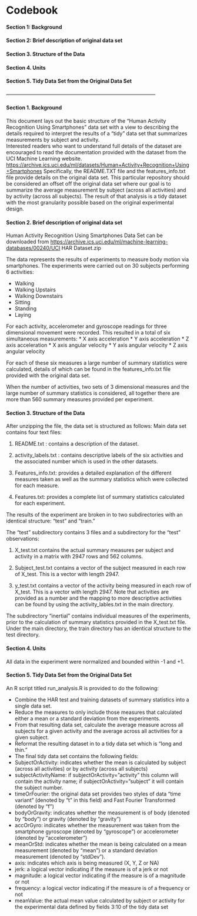# Codebook
#### Section 1: Background
#### Section 2: Brief description of original data set
#### Section 3. Structure of the Data
#### Section 4. Units
#### Section 5. Tidy Data Set from the Original Data Set

—————————————————————————————

#### Section 1. Background
This document lays out the basic structure of the “Human Activity Recognition Using Smartphones” data set with a view to describing the details required to interpret the results of a “tidy” data set that summarizes measurements by subject and activity.  
Interested readers who want to understand full details of the dataset are encouraged to read the documentation provided with the dataset from the UCI Machine Learning website. 
https://archive.ics.uci.edu/ml/datasets/Human+Activity+Recognition+Using+Smartphones
Specifically, the README.TXT file and the features_info.txt file provide details on the original data set.
This particular repository should be considered an offset off the original data set where our goal is to summarize the average measurement by subject (across all activities) and by activity (across all subjects).  The result of that analysis is a tidy dataset with the most granularity possible based on the original experimental design.  

#### Section 2. Brief description of original data set
Human Activity Recognition Using Smartphones Data Set can be downloaded from https://archive.ics.uci.edu/ml/machine-learning-databases/00240/UCI HAR Dataset.zip

The data represents the results of experiments to measure body motion via smartphones.  The experiments were carried out on 30 subjects performing 6 activities:
* Walking
* Walking Upstairs
* Walking Downstairs
* Sitting
* Standing
* Laying

For each activity, accelerometer and gyroscope readings for three dimensional movement were recorded.  This resulted in a total of six simultaneous measurements: * X axis acceleration * Y axis acceleration * Z axis acceleration * X axis angular velocity * Y axis angular velocity * Z axis angular velocity

For each of these six measures a large number of summary statistics were calculated, details of which can be found in the features_info.txt file provided with the original data set.

When the number of activities, two sets of 3 dimensional measures and the large number of summary statistics is considered, all together there are more than 560 summary measures provided per experiment.

#### Section 3. Structure of the Data
After unzipping the file, the data set is structured as follows:
Main data set contains four text files:	 
1. README.txt : contains a description of the dataset.

2. activity_labels.txt : contains descriptive labels of the six activities and the associated number which is used in the other datasets.

3. Features_info.txt: provides a detailed explanation of the different measures taken as well as the summary statistics which were collected for each measure.

4. Features.txt: provides a complete list of summary statistics calculated for each experiment.

The results of the experiment are broken in to two subdirectories with an identical structure: “test” and “train.”

The “test” subdirectory contains 3 files and a subdirectory for the “test” observations:

1. X_test.txt contains the actual summary measures per subject and activity in a matrix with 2947 rows and 562 columns.

2. Subject_test.txt contains a vector of the subject measured in each row of X_test.  This is a vector with  length 2947.

3. y_test.txt contains a vector of the activity being measured in each row of X_test.  This is a vector with  length 2947.  Note that activities are provided as a number and the mapping to more descriptive activities can be found by using the activity_lables.txt in the main directory.

The subdirectory “inertial” contains individual measures of the experiments, prior to the calculation of summary statistics provided in the X_test.txt file.
Under the main directory, the train directory has an identical structure to the test directory.

#### Section 4. Units
All data in the experiment were normalized and bounded within -1 and +1.

#### Section 5. Tidy Data Set from the Original Data Set
An R script titled run_analysis.R is provided to do the following:
* Combine the HAR test and training datasets of summary statistics into a single data set.
* Reduce the measures to only include those measures that calculated either a mean or a standard deviation from the experiments.
* From that resulting data set, calculate the average measure across all subjects for a given activity and the average across all activities for a given subject.
* Reformat the resulting dataset in to a tidy data set which is “long and thin.”
* The final tidy data set contains the following fields:
* SubjectOrActivity: indicates whether the mean is calculated by subject (across all activities) or by activity (across all subjects)
* subjectActivityName: if subjectOrActivity=”activity” this column will contain the activity name; if subjectOrActivity=”subject” it will contain the subject number.
* timeOrFourier: the original data set provides two styles of data “time variant” (denoted by “t” in this field) and Fast Fourier Transformed (denoted by “f”)
* bodyOrGravity: indicates whether the measurement is of body (denoted by “body”) or gravity (denoted by “gravity”)
* accOrGyro: indicates whether the measurement was taken from the smartphone gyroscope (denoted by “gyroscope”) or accelerometer (denoted by “accelerometer”)
* meanOrStd: indicates whether the mean is being calculated on a mean measurement (denoted by “mean”) or a standard deviation measurement (denoted by “stdDev”).
* axis: indicates which axis is being measured (X, Y, Z or NA)
* jerk: a logical vector indicating if the measure is of a jerk or not
* magnitude: a logical vector indicating if the measure is of a magnitude or not
* frequency: a logical vector indicating if the measure is of a frequency or not
* meanValue: the actual mean value calculated by subject or activity for the experimental data defined by fields 3:10 of the tidy data set


